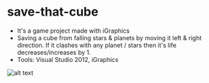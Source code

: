 # save-that-cube
* It's a game project made with iGraphics
* Saving a cube from falling stars & planets by moving it left & right direction. If it clashes with any planet / stars then it's life decreases/increases by 1.
* Tools: Visual Studio 2012, iGraphics

![alt text]([http://url/to/img.png](https://i.ibb.co/ZVWYbHL/main.jpg)https://i.ibb.co/ZVWYbHL/main.jpg])
